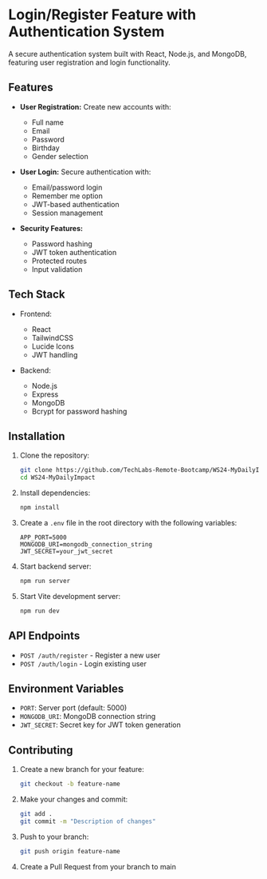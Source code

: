 # Login/Register Feature with Authentication System

A secure authentication system built with React, Node.js, and MongoDB, featuring user registration and login functionality.

## Features

- **User Registration:** Create new accounts with:
  - Full name
  - Email
  - Password
  - Birthday
  - Gender selection

- **User Login:** Secure authentication with:
  - Email/password login
  - Remember me option
  - JWT-based authentication
  - Session management

- **Security Features:**
  - Password hashing
  - JWT token authentication
  - Protected routes
  - Input validation

## Tech Stack

- Frontend:
  - React
  - TailwindCSS
  - Lucide Icons
  - JWT handling

- Backend:
  - Node.js
  - Express
  - MongoDB
  - Bcrypt for password hashing

## Installation

1. Clone the repository:
   ```bash
   git clone https://github.com/TechLabs-Remote-Bootcamp/WS24-MyDailyImpact
   cd WS24-MyDailyImpact
   ```

2. Install dependencies:
   ```bash
   npm install
   ```

3. Create a `.env` file in the root directory with the following variables:
   ```
   APP_PORT=5000
   MONGODB_URI=mongodb_connection_string
   JWT_SECRET=your_jwt_secret
   ```

4. Start backend server:
   ```bash
   npm run server
   ```

5. Start Vite development server:
   ```bash
   npm run dev
   ```

## API Endpoints

- `POST /auth/register` - Register a new user
- `POST /auth/login` - Login existing user

## Environment Variables

- `PORT`: Server port (default: 5000)
- `MONGODB_URI`: MongoDB connection string
- `JWT_SECRET`: Secret key for JWT token generation

## Contributing

1. Create a new branch for your feature:
   ```bash
   git checkout -b feature-name
   ```

2. Make your changes and commit:
   ```bash
   git add .
   git commit -m "Description of changes"
   ```

3. Push to your branch:
   ```bash
   git push origin feature-name
   ```

4. Create a Pull Request from your branch to main